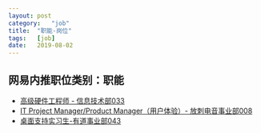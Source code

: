 ```yaml
---
layout:	post
category:	"job"
title:	"职能-岗位"
tags:	[job]
date:	2019-08-02
---
```

## 网易内推职位类别：职能
- [高级硬件工程师 - 信息技术部033](http://mobile.bole.netease.com/bole/boleDetail?id=16628&employeeId=346f03c3cda5f04c&key=all)
- [IT Project Manager/Product Manager（用户体验）- 放刺电音事业部008](http://mobile.bole.netease.com/bole/boleDetail?id=16303&employeeId=346f03c3cda5f04c&key=all)
- [桌面支持实习生-有道事业部043](http://mobile.bole.netease.com/bole/boleDetail?id=14077&employeeId=346f03c3cda5f04c&key=all)
